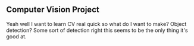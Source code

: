 ## Computer Vision Project

Yeah well I want to learn CV real quick so what do I want to make?
Object detection? Some sort of detection right this seems to be the only thing it's good at.